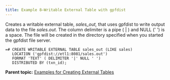 ```yaml
---
title: Example 8—Writable External Table with gpfdist 
---
```


Creates a writable external table, *sales\_out,* that uses gpfdist to write output data to the file *sales.out*. The column delimiter is a pipe \( \| \) and NULL \(' '\) is a space. The file will be created in the directory specified when you started the gpfdist file server.

```
=# CREATE WRITABLE EXTERNAL TABLE sales_out (LIKE sales) 
   LOCATION ('gpfdist://etl1:8081/sales.out')
   FORMAT 'TEXT' ( DELIMITER '|' NULL ' ')
   DISTRIBUTED BY (txn_id);
```

**Parent topic:** [Examples for Creating External Tables](../external/g-creating-external-tables---examples.html)

